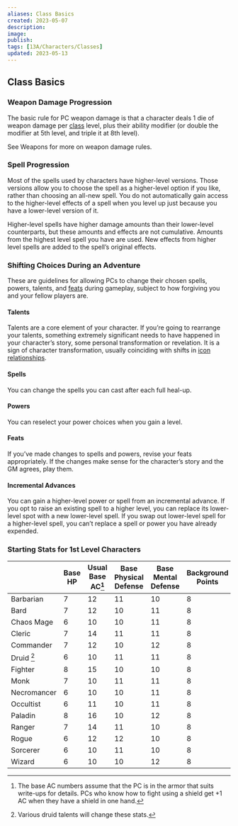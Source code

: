 ```yaml
---
aliases: Class Basics
created: 2023-05-07
description: 
image: 
publish: 
tags: [13A/Characters/Classes]
updated: 2023-05-13
---
```


## Class Basics

### Weapon Damage Progression

The basic rule for PC weapon damage is that a character deals 1 die of weapon damage per [class](../Character-Rules/Class.md) level, plus their ability modifier (or double the modifier at 5th level, and triple it at 8th level).

See Weapons for more on weapon damage rules.

### Spell Progression

Most of the spells used by characters have higher-level versions. Those versions allow you to choose the spell as a higher-level option if you like, rather than choosing an all-new spell. You do not automatically gain access to the higher-level effects of a spell when you level up just because you have a lower-level version of it.

Higher-level spells have higher damage amounts than their lower-level counterparts, but these amounts and effects are not cumulative. Amounts from the highest level spell you have are used. New effects from higher level spells are added to the spell’s original effects.

### Shifting Choices During an Adventure

These are guidelines for allowing PCs to change their chosen spells, powers, talents, and [feats](../Character-Rules/Feats/Feats.md) during gameplay, subject to how forgiving you and your fellow players are.

#### Talents

Talents are a core element of your character. If you’re going to rearrange your talents, something extremely significant needs to have happened in your character’s story, some personal transformation or revelation. It is a sign of character transformation, usually coinciding with shifts in [icon relationships](../Character-Rules/Icon-Relationships.md).

#### Spells

You can change the spells you can cast after each full heal-up.

#### Powers

You can reselect your power choices when you gain a level.

#### Feats

If you’ve made changes to spells and powers, revise your feats appropriately. If the changes make sense for the character’s story and the GM agrees, play them.

#### Incremental Advances

You can gain a higher-level power or spell from an incremental advance. If you opt to raise an existing spell to a higher level, you can replace its lower-level spot with a new lower-level spell. If you swap out lower-level spell for a higher-level spell, you can’t replace a spell or power you have already expended.

### Starting Stats for 1st Level Characters

|             | Base HP | Usual Base AC[^1] | Base Physical Defense | Base Mental Defense | Background Points | Recovery Dice |
|-------------|---------|-------------------|-----------------------|---------------------|-------------------|---------------|
| Barbarian   | 7       | 12                | 11                    | 10                  | 8                 | d10/lvl       |
| Bard        | 7       | 12                | 10                    | 11                  | 8                 | d8/lvl        |
| Chaos Mage  | 6       | 10                | 10                    | 11                  | 8                 | d6/lvl        |
| Cleric      | 7       | 14                | 11                    | 11                  | 8                 | d8/lvl        |
| Commander   | 7       | 12                | 10                    | 12                  | 8                 | d8/lvl        |
| Druid [^2]  | 6       | 10                | 11                    | 11                  | 8                 | d6/lvl        |
| Fighter     | 8       | 15                | 10                    | 10                  | 8                 | d10/lvl       |
| Monk        | 7       | 10                | 11                    | 11                  | 8                 | d8/lvl        |
| Necromancer | 6       | 10                | 10                    | 11                  | 8                 | d6/lvl        |
| Occultist   | 6       | 11                | 10                    | 11                  | 8                 | d6/lvl        |
| Paladin     | 8       | 16                | 10                    | 12                  | 8                 | d10/lvl       |
| Ranger      | 7       | 14                | 11                    | 10                  | 8                 | d8/lvl        |
| Rogue       | 6       | 12                | 12                    | 10                  | 8                 | d8/lvl        |
| Sorcerer    | 6       | 10                | 11                    | 10                  | 8                 | d6/lvl        |
| Wizard      | 6       | 10                | 10                    | 12                  | 8                 | d6/lvl        |

[^1]: The base AC numbers assume that the PC is in the armor that suits  
write-ups for details. PCs who know how to fight using a shield get +1 AC when they have a shield in one hand.
[^2]: Various druid talents will change these stats.

